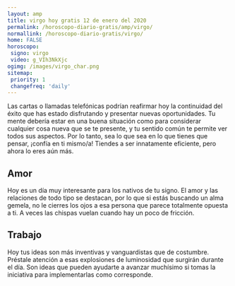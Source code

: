 ```yaml
---
layout: amp
title: virgo hoy gratis 12 de enero del 2020 
permalink: /horoscopo-diario-gratis/amp/virgo/
normallink: /horoscopo-diario-gratis/virgo/
home: FALSE
horoscopo:
 signo: virgo
 video: g_VIh3NkXjc
ogimg: /images/virgo_char.png
sitemap:
 priority: 1
 changefreq: 'daily'
---
```



Las cartas o llamadas telefónicas podrían reafirmar hoy la continuidad del éxito que has estado disfrutando y presentar nuevas oportunidades. Tu mente debería estar en una buena situación como para considerar cualquier cosa nueva que se te presente, y tu sentido común te permite ver todos sus aspectos. Por lo tanto, sea lo que sea en lo que tienes que pensar, ¡confía en ti mismo/a! Tiendes a ser innatamente eficiente, pero ahora lo eres aún más.

## Amor

Hoy es un día muy interesante para los nativos de tu signo. El amor y las relaciones de todo tipo se destacan, por lo que si estás buscando un alma gemela, no le cierres los ojos a esa persona que parece totalmente opuesta a ti. A veces las chispas vuelan cuando hay un poco de fricción.

## Trabajo

Hoy tus ideas son más inventivas y vanguardistas que de costumbre. Préstale atención a esas explosiones de luminosidad que surgirán durante el día. Son ideas que pueden ayudarte a avanzar muchísimo si tomas la iniciativa para implementarlas como corresponde.